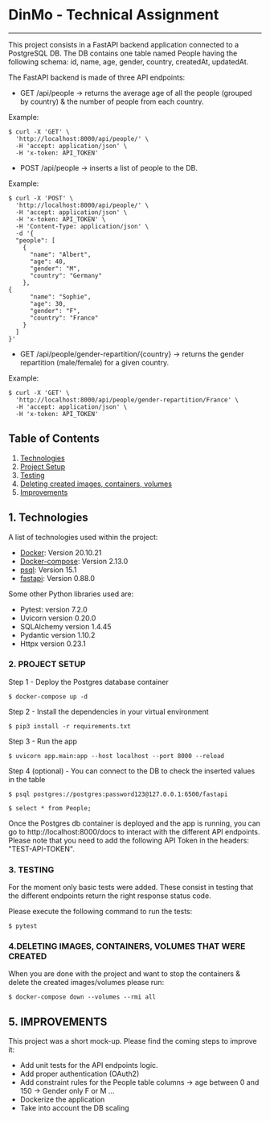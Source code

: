 # DinMo - Technical Assignment
***

This project consists in a FastAPI backend application connected to a PostgreSQL DB. The DB contains one table named People having the following schema: id, name, age, gender, country, createdAt, updatedAt.

The FastAPI backend is made of three API endpoints:


* GET /api/people -> returns the average age of all the people (grouped by country) & the number of people from each country.

Example:
```
$ curl -X 'GET' \
  'http://localhost:8000/api/people/' \
  -H 'accept: application/json' \
  -H 'x-token: API_TOKEN'
```

* POST /api/people -> inserts a list of people to the DB.

Example:
```
$ curl -X 'POST' \
  'http://localhost:8000/api/people/' \
  -H 'accept: application/json' \
  -H 'x-token: API_TOKEN' \
  -H 'Content-Type: application/json' \
  -d '{
  "people": [
    {
      "name": "Albert",
      "age": 40,
      "gender": "M",
      "country": "Germany"
    },
{
      "name": "Sophie",
      "age": 30,
      "gender": "F",
      "country": "France"
    }
  ]
}'
```
* GET /api/people/gender-repartition/{country} -> returns the gender repartition (male/female) for a given country.

Example:
```
$ curl -X 'GET' \
  'http://localhost:8000/api/people/gender-repartition/France' \
  -H 'accept: application/json' \
  -H 'x-token: API_TOKEN'
```

## Table of Contents
1. [Technologies](#technologies)
2. [Project Setup](#project-setup)
3. [Testing](#testing)
4. [Deleting created images, containers, volumes](#deleting)
5. [Improvements](#improvements)

## 1. Technologies
<a name="technologies"></a>

A list of technologies used within the project:
* [Docker](https://docs.docker.com/get-docker): Version 20.10.21
* [Docker-compose](https://docs.docker.com/compose/install): Version 2.13.0
* [psql](https://www.postgresql.org/download/): Version 15.1
* [fastapi](https://fastapi.tiangolo.com/): Version 0.88.0

Some other Python libraries used are:
* Pytest: version 7.2.0
* Uvicorn version 0.20.0
* SQLAlchemy version 1.4.45
* Pydantic version 1.10.2
* Httpx version 0.23.1


### __2. PROJECT SETUP__
<a name="project-setup"></a>

Step 1 - Deploy the Postgres database container

```
$ docker-compose up -d
```

Step 2 - Install the dependencies in your virtual environment

```
$ pip3 install -r requirements.txt
```

Step 3 - Run the app

```
$ uvicorn app.main:app --host localhost --port 8000 --reload
```

 Step 4 (optional) - You can connect to the DB to check the inserted values in the table

```
$ psql postgres://postgres:password123@127.0.0.1:6500/fastapi
```

```
$ select * from People;
```

Once the Postgres db container is deployed and the app is running, you can go to  http://localhost:8000/docs to interact with the different API endpoints.
Please note that you need to add the following API Token in the headers: "TEST-API-TOKEN".



### __3. TESTING__
<a name="testing"></a>
For the moment only basic tests were added. These consist in testing that the different endpoints return the right response status code.

Please execute the following command to run the tests:
```
$ pytest
```

 ### __4.DELETING IMAGES, CONTAINERS, VOLUMES THAT WERE CREATED__
 <a name="deleting"></a>

When you are done with the project and want to stop the containers & delete the created images/volumes please run:

```
$ docker-compose down --volumes --rmi all
```

## 5. IMPROVEMENTS
<a name="improvements"></a>

This project was a short mock-up. Please find the coming steps to improve it:
* Add unit tests for the API endpoints logic.
* Add proper authentication (OAuth2)
* Add constraint rules for the People table columns
    -> age between 0 and 150 
    -> Gender only F or M
    ...
* Dockerize the application
* Take into account the DB scaling